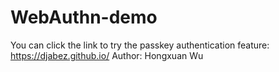 # WebAuthn-demo
You can click the link to try the passkey authentication feature: https://djabez.github.io/
Author: Hongxuan Wu
